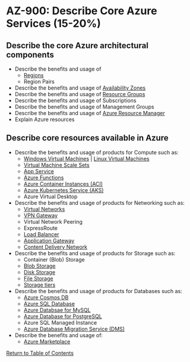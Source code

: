 # AZ-900: Describe Core Azure Services (15-20%)

## Describe the core Azure architectural components

* Describe the benefits and usage of
    * [Regions](https://azure.microsoft.com/en-ca/global-infrastructure/regions/)
    * Region Pairs
* Describe the benefits and usage of [Availability Zones](https://docs.microsoft.com/en-us/azure/availability-zones/az-overview)
* Describe the benefits and usage of [Resource Groups](https://docs.microsoft.com/en-us/azure/architecture/cloud-adoption/getting-started/azure-resource-access#what-is-an-azure-resource-group)
* Describe the benefits and usage of Subscriptions
* Describe the benefits and usage of Management Groups
* Describe the benefits and usage of [Azure Resource Manager](https://docs.microsoft.com/en-us/azure/azure-resource-manager/resource-group-overview)
* Explain Azure resources

## Describe core resources available in Azure

* Describe the benefits and usage of products for Compute such as:
    * [Windows Virtual Machines](https://docs.microsoft.com/en-ca/azure/virtual-machines/windows/overview) | [Linux Virtual Machines](https://docs.microsoft.com/en-ca/azure/virtual-machines/linux/overview)
    * [Virtual Machine Scale Sets](https://docs.microsoft.com/en-us/azure/virtual-machine-scale-sets/overview)
    * [App Service](https://docs.microsoft.com/en-us/azure/app-service/)
    * [Azure Functions](https://docs.microsoft.com/en-us/azure/azure-functions/functions-overview)
    * [Azure Container Instances (ACI)](https://docs.microsoft.com/en-us/azure/container-instances/container-instances-overview)
    * [Azure Kubernetes Service (AKS)](https://docs.microsoft.com/en-us/azure/aks/intro-kubernetes)
    * Azure Virtual Desktop
* Describe the benefits and usage of products for Networking such as:
    * [Virtual Networks](https://docs.microsoft.com/en-us/azure/virtual-network/virtual-networks-overview)
    * [VPN Gateway](https://docs.microsoft.com/en-us/azure/vpn-gateway/vpn-gateway-about-vpngateways)
    * Virtual Network Peering
    * ExpressRoute
    * [Load Balancer](https://docs.microsoft.com/en-us/azure/load-balancer/load-balancer-overview)
    * [Application Gateway](https://docs.microsoft.com/en-us/azure/application-gateway/overview)
    * [Content Delivery Network](https://docs.microsoft.com/en-us/azure/cdn/cdn-overview)
* Describe the benefits and usage of products for Storage such as:
    * Container (Blob) Storage
    * [Blob Storage](https://docs.microsoft.com/en-us/azure/storage/blobs/storage-blobs-overview)
    * [Disk Storage](https://docs.microsoft.com/en-us/azure/virtual-machines/windows/managed-disks-overview)
    * [File Storage](https://docs.microsoft.com/en-us/azure/storage/files/storage-files-introduction)
    * [Storage tiers](https://docs.microsoft.com/en-ca/azure/storage/blobs/storage-blob-storage-tiers)
* Describe the benefits and usage of products for Databases such as:
    * [Azure Cosmos DB](https://docs.microsoft.com/en-us/azure/cosmos-db/introduction)
    * [Azure SQL Database](https://docs.microsoft.com/en-us/azure/sql-database/sql-database-technical-overview)
    * [Azure Databsae for MySQL](https://docs.microsoft.com/en-us/azure/mysql/overview)
    * [Azure Database for PostgreSQL](https://docs.microsoft.com/en-us/azure/postgresql/overview)
    * Azure SQL Managed Instance
    * [Azure Database Migration Service (DMS)](https://docs.microsoft.com/en-us/azure/dms/dms-overview)
* Describe the benefits and usage of:
    * [Azure Marketplace](https://azuremarketplace.microsoft.com/en-us/about)

[Return to Table of Contents](README.md)
